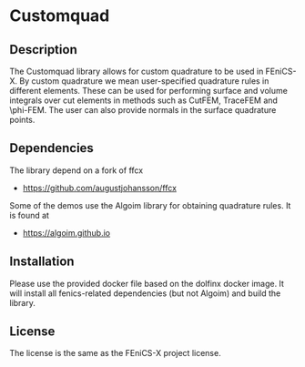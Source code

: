 # Customquad

## Description

The Customquad library allows for custom quadrature to be used in FEniCS-X. By custom quadrature we mean user-specified quadrature rules in different elements. These can be used for performing surface and volume integrals over cut elements in methods such as CutFEM, TraceFEM and \phi-FEM. The user can also provide normals in the surface quadrature points.

## Dependencies

The library depend on a fork of ffcx

- https://github.com/augustjohansson/ffcx

Some of the demos use the Algoim library for obtaining quadrature rules. It is found at

- https://algoim.github.io

## Installation

Please use the provided docker file based on the dolfinx docker image. It will install all fenics-related dependencies (but not Algoim) and build the library.

## License

The license is the same as the FEniCS-X project license.
